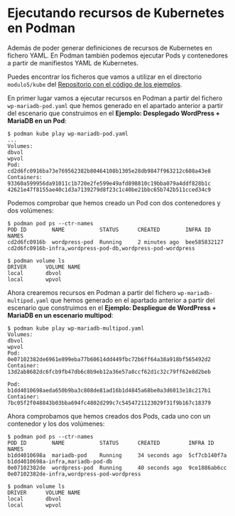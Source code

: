 # Ejecutando recursos de Kubernetes en Podman

Además de poder generar definiciones de recursos de Kubernetes en fichero YAML. En Podman también podemos ejecutar Pods y contenedores a partir de manifiestos YAML de Kubernetes.

Puedes encontrar los ficheros que vamos a utilizar en el directorio `modulo5/kube` del [Repositorio con el código de los ejemplos](https://github.com/josedom24/ejemplos_curso_podman_ow).

En primer lugar vamos a ejecutar recursos en Podman a partir del fichero `wp-mariadb-pod.yaml` que hemos generado en el apartado anterior a partir del escenario que construimos en el **Ejemplo: Desplegado WordPress + MariaDB en un Pod**:

```
$ podman kube play wp-mariadb-pod.yaml
...
Volumes:
dbvol
wpvol
Pod:
cd2d6fc0916ba73e769562382b80464108b1305e28db9847f963212c608a43e8
Containers:
93360a599956da91011c1b720e2fe599e49afd898810c19bba079a4ddf828b1c
42621e47f8155ae40c1d3a7139279d8f23c1c40be21bbc65b742b511cced34c9
```

Podemos comprobar que hemos creado un Pod con dos contenedores y dos volúmenes:

```
$ podman pod ps --ctr-names
POD ID        NAME           STATUS      CREATED        INFRA ID      NAMES
cd2d6fc0916b  wordpress-pod  Running     2 minutes ago  bee585832127  cd2d6fc0916b-infra,wordpress-pod-db,wordpress-pod-wordpress

$ podman volume ls
DRIVER      VOLUME NAME
local       dbvol
local       wpvol
```

Ahora crearemos recursos en Podman a partir del fichero `wp-mariadb-multipod.yaml` que hemos generado en el apartado anterior a partir del escenario que construimos en el **Ejemplo: Despliegue de WordPress + MariaDB en un escenario multipod**:


```
$ podman kube play wp-mariadb-multipod.yaml
Volumes:
dbvol
wpvol
Pod:
0e07102382de6961e899eba77b60614dd449fbc72b6ff64a38a918bf565492d2
Container:
13d2ab8682dc6fcb9fb47db6c8b9eb12a36e57a8ccf62d1c32c79ff62e8d2beb

Pod:
b1dd4010698aeda650b9ba3c808de81ad16b1d4845a68be0a3d6013e18c217b1
Container:
7bc05f2f048843b03bba694fc4802d299c7c5454721123029f31f9b167c18379
```
Ahora comprobamos que hemos creados dos Pods, cada uno con un contenedor y los dos volúmenes:

```
$ podman pod ps --ctr-names
POD ID        NAME           STATUS      CREATED         INFRA ID      NAMES
b1dd4010698a  mariadb-pod    Running     34 seconds ago  5cf7cb140f7a  b1dd4010698a-infra,mariadb-pod-db
0e07102382de  wordpress-pod  Running     40 seconds ago  9ce1886ab6cc  0e07102382de-infra,wordpress-pod-wordpress

$ podman volume ls
DRIVER      VOLUME NAME
local       dbvol
local       wpvol
```
